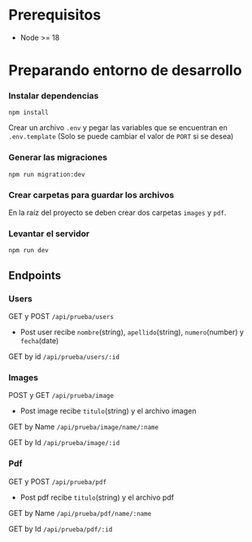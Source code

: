 # Prerequisitos

- Node >= 18

# Preparando entorno de desarrollo

### Instalar dependencias

`npm install`

Crear un archivo `.env` y pegar las variables que se encuentran en `.env.template` (Solo se puede cambiar el valor de `PORT` si se desea)


### Generar las migraciones

`npm run migration:dev`

### Crear carpetas para guardar los archivos

En la raíz del proyecto se deben crear dos carpetas `images` y `pdf`.

### Levantar el servidor

`npm run dev`

## Endpoints

### Users
GET y POST `/api/prueba/users`

- Post user recibe `nombre`(string), `apellido`(string), `numero`(number) y `fecha`(date)

GET by id `/api/prueba/users/:id`

### Images
POST y GET  `/api/prueba/image`

- Post image recibe `titulo`(string) y el archivo imagen

GET by Name  `/api/prueba/image/name/:name`

GET by Id  `/api/prueba/image/:id`

### Pdf
GET y POST `/api/prueba/pdf`

- Post pdf recibe `titulo`(string) y el archivo pdf

GET by Name  `/api/prueba/pdf/name/:name`

GET by Id  `/api/prueba/pdf/:id`

